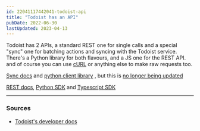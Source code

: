 ```yaml
---
id: 22041117442041-todoist-api
title: "Todoist has an API"
pubDate: 2022-06-30
lastUpdated: 2023-04-13
---
```


Todoist has 2 APIs, a standard REST one for single calls and a special "sync" one for batching actions and syncing with the Todoist service. There's a Python library for both flavours, and a JS one for the REST API. and of course you can use [cURL](https://en.wikipedia.org/wiki/CURL) or anything else to make raw requests too.

[Sync docs](https://developer.todoist.com/sync/v8/#overview) and [python client library](https://pypi.org/project/todoist-python/) , but this is [no longer being updated](https://github.com/Doist/todoist-python)

[REST docs](https://developer.todoist.com/rest/v1/#overview), [Python SDK](https://pypi.org/project/todoist-api-python/) and [Typescript SDK](https://www.npmjs.com/package/@doist/todoist-api-typescript)

---

### Sources

- [Todoist's developer docs](https://developer.todoist.com/)
